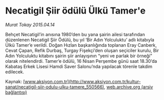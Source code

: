 # Necatigil Şiir ödülü Ülkü Tamer'e

*Murat Tokay 2015.04.14*

<div class="pNewsDetailMainContent" itemprop="articleBody">
 <p>
  Behçet Necatigil’in anısına 1980’den bu yana şairin ailesi tarafından düzenlenen Necatigil Şiir Ödülü, bu yıl ‘Bir Adın Yolculuktu’ adlı kitabıyla Ülkü Tamer’e verildi. Doğan Hızlan başkanlığında toplanan Eray Canberk, Cevat Çapan, Refik Durbaş, Turgay Fişekçi’den oluşan seçiciler kurulu, Bir Adın Yolculuktu kitabını şairin şiir anlayışının “yeni ve parlak bir örneği” olarak nitelendirdi. Tamer’e ödülü, 16 Nisan Perşembe günü saat 18.30’da Kabataş Erkek Lisesi Hamdi Saver Salonu’nda yapılacak törenle takdim edilecek.
 </p>
</div>


Kaynak: [www.aksiyon.com.tr](http://www.aksiyon.com.tr/kultur-sanat/necatigil-siir-odulu-ulku-tamere_550566), [web.archive.org (arşiv bağlantısı)](http://web.archive.org/web/20150802024409/http://www.aksiyon.com.tr/kultur-sanat/necatigil-siir-odulu-ulku-tamere_550566)
